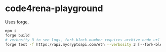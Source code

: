 # code4rena-playground

Uses [forge](https://github.com/gakonst/foundry).

```bash
npm i
forge build
# verbosity 3 to see logs, fork-block-number requires archive node url
forge test -f https://api.mycryptoapi.com/eth --verbosity 3 [--fork-block-number 123456789]
```
